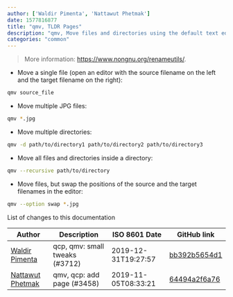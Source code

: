 ```yaml
---
author: ['Waldir Pimenta', 'Nattawut Phetmak']
date: 1577816877
title: "qmv, TLDR Pages"
description: "qmv, Move files and directories using the default text editor to define the filenames."
categories: "common"
---
```

> More information: <https://www.nongnu.org/renameutils/>.

- Move a single file (open an editor with the source filename on the left and the target filename on the right):

```bash
qmv source_file
```

- Move multiple JPG files:

```bash
qmv *.jpg
```

- Move multiple directories:

```bash
qmv -d path/to/directory1 path/to/directory2 path/to/directory3
```

- Move all files and directories inside a directory:

```bash
qmv --recursive path/to/directory
```

- Move files, but swap the positions of the source and the target filenames in the editor:

```bash
qmv --option swap *.jpg
```
List of changes to this documentation


Author | Description | ISO 8601 Date | GitHub link
------|-----|-----|-----
[Waldir Pimenta](mailto:waldyrious@gmail.com) | qcp, qmv: small tweaks (#3712) | 2019-12-31T19:27:57 | [bb392b5654d1](https://github.com/tldr-pages/tldr/commit/bb392b5654d1c030a770807cbf5ec8ebfb0bb435)
[Nattawut Phetmak](mailto:neizod@gmail.com) | qmv, qcp: add page (#3458) | 2019-11-05T08:33:21 | [64494a2f6a76](https://github.com/tldr-pages/tldr/commit/64494a2f6a7665da5cc5cbd89e584a39938dabe6)

